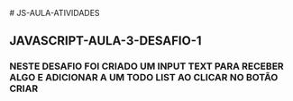 ﻿﻿# JS-AULA-ATIVIDADES
 ## JAVASCRIPT-AULA-3-DESAFIO-1
  ### NESTE DESAFIO FOI CRIADO UM INPUT TEXT PARA RECEBER ALGO E ADICIONAR A UM TODO LIST AO CLICAR NO BOTÃO CRIAR
